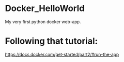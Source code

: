 # Docker_HelloWorld
My very first python docker web-app.

# Following that tutorial:

https://docs.docker.com/get-started/part2/#run-the-app
